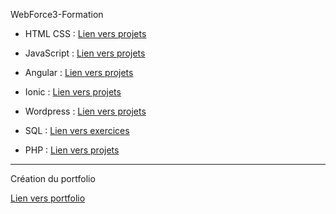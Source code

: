 WebForce3-Formation

- HTML CSS : [Lien vers projets](https://github.com/mgandrille/webForce3-Formation/tree/Projets-HTML-CSS-JS/Projets%20HTML%20CSS%20JS)

- JavaScript : [Lien vers projets](https://github.com/mgandrille/webForce3-Formation/tree/Projets-HTML-CSS-JS/Projets%20HTML%20CSS%20JS/JS)

- Angular : [Lien vers projets](https://github.com/mgandrille/webForce3-Formation/tree/Projets-HTML-CSS-JS/Projets%20Angular%202)

- Ionic  : [Lien vers projets](https://github.com/mgandrille/webForce3-Formation/tree/Projets-HTML-CSS-JS/Projets%20Ionic/photo-gallery)

- Wordpress : [Lien vers projets](https://github.com/mgandrille/wordpress)

- SQL : [Lien vers exercices](https://github.com/mgandrille/webForce3-Formation/tree/Projets-HTML-CSS-JS/SQL)

- PHP : [Lien vers projets](https://github.com/mgandrille/webForce3-coursPhp)

---
Création du portfolio

[Lien vers portfolio](https://github.com/mgandrille/Portfolio)
